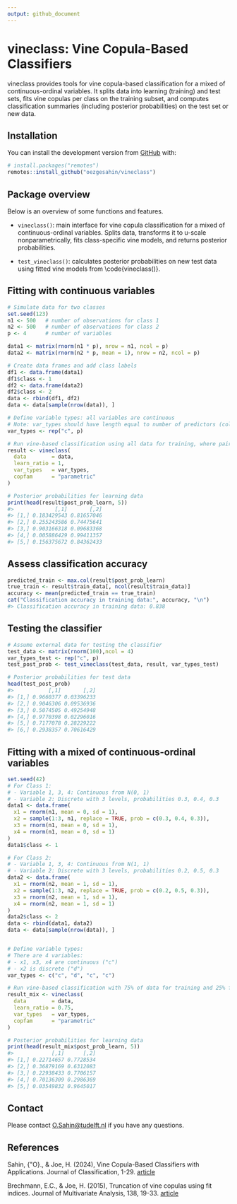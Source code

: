```yaml
---
output: github_document
---
```


<!-- README.md is generated from README.Rmd. Please edit that file -->



# vineclass: Vine Copula-Based Classifiers

<!-- badges: start -->
<!-- badges: end -->

vineclass provides tools for vine copula-based classification for a mixed of continuous-ordinal variables. It splits data into learning (training) and test sets, fits vine copulas per class on the training subset, and computes classification summaries (including posterior probabilities) on the test set or new data.

## Installation

You can install the development version from [GitHub](https://github.com/oezgesahin) with:

``` r
# install.packages("remotes")
remotes::install_github("oezgesahin/vineclass")
```
## Package overview

Below is an overview of some functions and features. 

* ```vineclass()```: main interface for vine copula classification for a mixed of continuous-ordinal variables. Splits data, transforms it to u-scale nonparametrically, fits class-specific vine models, and returns posterior probabilities.

* ```test_vineclass()```: calculates posterior probabilities on new test data using fitted vine models from \code{vineclass()}.

## Fitting with continuous variables

```r
# Simulate data for two classes
set.seed(123)
n1 <- 500   # number of observations for class 1
n2 <- 500   # number of observations for class 2
p <- 4      # number of variables

data1 <- matrix(rnorm(n1 * p), nrow = n1, ncol = p)
data2 <- matrix(rnorm(n2 * p, mean = 1), nrow = n2, ncol = p)

# Create data frames and add class labels
df1 <- data.frame(data1)
df1$class <- 1
df2 <- data.frame(data2)
df2$class <- 2
data <- rbind(df1, df2)
data <- data[sample(nrow(data)), ]

# Define variable types: all variables are continuous
# Note: var_types should have length equal to number of predictors (columns minus the class label)
var_types <- rep("c", p)

# Run vine-based classification using all data for training, where pair copulas are parametric.
result <- vineclass(
  data        = data,
  learn_ratio = 1,
  var_types   = var_types,
  copfam      = "parametric"
)

# Posterior probabilities for learning data
print(head(result$post_prob_learn, 5))
#>             [,1]       [,2]
#> [1,] 0.183429543 0.81657046
#> [2,] 0.255243586 0.74475641
#> [3,] 0.903166318 0.09683368
#> [4,] 0.005886429 0.99411357
#> [5,] 0.156375672 0.84362433
```

## Assess classification accuracy

```r
predicted_train <- max.col(result$post_prob_learn)
true_train <- result$train_data[, ncol(result$train_data)]
accuracy <- mean(predicted_train == true_train)
cat("Classification accuracy in training data:", accuracy, "\n")
#> Classification accuracy in training data: 0.838
```

## Testing the classifier

```r
# Assume external data for testing the classifier
test_data <- matrix(rnorm(100),ncol = 4)
var_types_test <- rep("c", p)
test_post_prob <- test_vineclass(test_data, result, var_types_test)

# Posterior probabilities for test data
head(test_post_prob)
#>           [,1]       [,2]
#> [1,] 0.9660377 0.03396233
#> [2,] 0.9046306 0.09536936
#> [3,] 0.5074505 0.49254948
#> [4,] 0.9770398 0.02296016
#> [5,] 0.7177078 0.28229222
#> [6,] 0.2938357 0.70616429
```


## Fitting with a mixed of continuous-ordinal variables

```r
set.seed(42)
# For Class 1:
# - Variable 1, 3, 4: Continuous from N(0, 1)
# - Variable 2: Discrete with 3 levels, probabilities 0.3, 0.4, 0.3
data1 <- data.frame(
  x1 = rnorm(n1, mean = 0, sd = 1),
  x2 = sample(1:3, n1, replace = TRUE, prob = c(0.3, 0.4, 0.3)),
  x3 = rnorm(n1, mean = 0, sd = 1),
  x4 = rnorm(n1, mean = 0, sd = 1)
)
data1$class <- 1

# For Class 2:
# - Variable 1, 3, 4: Continuous from N(1, 1)
# - Variable 2: Discrete with 3 levels, probabilities 0.2, 0.5, 0.3
data2 <- data.frame(
  x1 = rnorm(n2, mean = 1, sd = 1),
  x2 = sample(1:3, n2, replace = TRUE, prob = c(0.2, 0.5, 0.3)),
  x3 = rnorm(n2, mean = 1, sd = 1),
  x4 = rnorm(n2, mean = 1, sd = 1)
)
data2$class <- 2
data <- rbind(data1, data2)
data <- data[sample(nrow(data)), ]


# Define variable types:
# There are 4 variables:
# - x1, x3, x4 are continuous ("c")
# - x2 is discrete ("d")
var_types <- c("c", "d", "c", "c")

# Run vine-based classification with 75% of data for training and 25% for testing.
result_mix <- vineclass(
  data        = data,
  learn_ratio = 0.75,
  var_types   = var_types,
  copfam      = "parametric"
)

# Posterior probabilities for learning data
print(head(result_mix$post_prob_learn, 5))
#>            [,1]      [,2]
#> [1,] 0.22714657 0.7728534
#> [2,] 0.36879169 0.6312083
#> [3,] 0.22938433 0.7706157
#> [4,] 0.70136309 0.2986369
#> [5,] 0.03549832 0.9645017
```

## Contact

Please contact O.Sahin@tudelft.nl if you have any questions.

## References

Sahin, {\"O}., \&  Joe, H. (2024), Vine Copula-Based Classifiers with Applications. Journal of Classification, 1-29. [article](https://link.springer.com/article/10.1007/s00357-024-09494-y)

Brechmann, E.C., \&  Joe, H. (2015), Truncation of vine copulas using fit indices. Journal of Multivariate Analysis, 138, 19-33. [article](https://doi.org/10.1016/j.jmva.2015.02.012)
